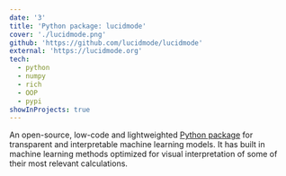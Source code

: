 ```yaml
---
date: '3'
title: 'Python package: lucidmode'
cover: './lucidmode.png'
github: 'https://github.com/lucidmode/lucidmode'
external: 'https://lucidmode.org'
tech:
  - python
  - numpy
  - rich
  - OOP
  - pypi
showInProjects: true
---
```


An open-source, low-code and lightweighted [Python package](https://pypi.org/project/lucidmode/) for transparent and interpretable machine learning models. It has built in machine learning methods optimized for visual interpretation of some of their most relevant calculations.
